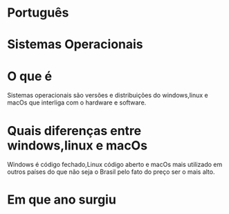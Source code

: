# Português 

# Sistemas Operacionais 


# O que é 

Sistemas operacionais são  versões e distribuições do windows,linux e macOs que interliga com o hardware e software.






# Quais diferenças entre  windows,linux e macOs

Windows é código fechado,Linux código aberto e macOs mais utilizado em outros países do que não seja o Brasil pelo fato do preço ser o mais alto.


# Em que ano surgiu











